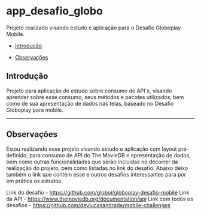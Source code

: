 # app_desafio_globo

Projeto realizado visando estudo e aplicação para o Desafio Globoplay Mobile.


* [Introdução](#introdução)
<!-- * [Screenshots](#screenshots) -->
* [Observações](#observações)
<!-- * [Executando](#executando) -->
<!-- * [Contribua](#contribua) -->

## Introdução

Projeto para aplicação de estudo sobre consumo de API´s, visando aprender sobre esse consumo, seus métodos e pacotes utilizados, bem como de sua apresentação de dados nas telas, baseado no Desafio Globoplay para mobile.
<hr>


<!-- ## Screenshots
<p float="left">
  <img alt="Home Page" src="/screenshots/app_consumo_api.png" width="200" />
  <img alt="Lista de Todos" src="/screenshots/jsonplaceholdernew.png" width="200" />
  <img alt="Lista de Todos" src="/screenshots/openweathernew.png" width="200" />
  <img alt="Lista de Todos" src="/screenshots/studioghiblipage.png" width="200" />
  <img alt="Lista de Todos" src="/screenshots/studioghiblidetail.png" width="200" />
</p>
<hr> -->


## Observações

Estou realizando esse projeto visando estudo e aplicação com layout pré-definido, para consumo de API do The MovieDB e apresentação de dados, bem como outras funcionalidades que serão incluídas no decorrer da realização do projeto, bem como listadas no link do desafio.
Abaixo deixo também o link que contém esse e outros desafios interessantes para por em prática os estudos.

Link do desafio - https://github.com/globoi/globoplay-desafio-mobile
Link da API - https://www.themoviedb.org/documentation/api
Link com todos os desafios - https://github.com/devlucasandrade/mobile-challenges